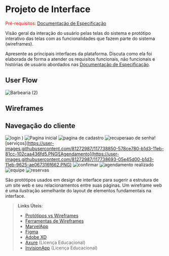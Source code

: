 # Projeto de Interface

<span style="color:red">Pré-requisitos: <a href="2-Especificação do Projeto.md"> Documentação de Especificação</a></span>

Visão geral da interação do usuário pelas telas do sistema e protótipo interativo das telas com as funcionalidades que fazem parte do sistema (wireframes).

 Apresente as principais interfaces da plataforma. Discuta como ela foi elaborada de forma a atender os requisitos funcionais, não funcionais e histórias de usuário abordados nas <a href="2-Especificação do Projeto.md"> Documentação de Especificação</a>.

## User Flow

![Barbearia  (2)](https://user-images.githubusercontent.com/79537802/117733742-720d9380-b1c8-11eb-82c7-c56bd3b4c6fc.png)

## Wireframes

## Navegação do cliente

![login )](https://user-images.githubusercontent.com/81272987/117738587-c289ee80-b1d2-11eb-92de-ce781e0d571b.PNG) ![Pagina inicial](https://user-images.githubusercontent.com/81272987/117738594-c9186600-b1d2-11eb-8d06-3a13a658a5b7.PNG) ![pagina de cadastro](https://user-images.githubusercontent.com/81272987/117738622-d9304580-b1d2-11eb-8aae-81d157fa317b.PNG) ![recuperaao de senha](https://user-images.githubusercontent.com/81272987/117738648-e8af8e80-b1d2-11eb-9d4b-cde50da91782.PNG)![serviços](https://user-images.githubusercontent.com/81272987/117738850-578ce780-b1d3-11eb-81cc-102caa436fd5.PNG![Agendamento](https://user-images.githubusercontent.com/81272987/117738693-05e45d00-b1d3-11eb-9625-ae067316f662.PNG) ![confirmar](https://user-images.githubusercontent.com/81272987/117738754-2b716680-b1d3-11eb-8bef-cd061e644b96.PNG) ![agendamento realizado](https://user-images.githubusercontent.com/81272987/117738773-35936500-b1d3-11eb-893c-da1b645741b3.PNG) ![equipe](https://user-images.githubusercontent.com/81272987/117738801-42b05400-b1d3-11eb-9d16-f0284bb82f71.PNG) ![reservas](https://user-images.githubusercontent.com/81272987/117738921-7be8c400-b1d3-11eb-9c02-ea987805780c.PNG)



São protótipos usados em design de interface para sugerir a estrutura de um site web e seu relacionamentos entre suas páginas. Um wireframe web é uma ilustração semelhante do layout de elementos fundamentais na interface.
 
> **Links Úteis**:
> - [Protótipos vs Wireframes](https://www.nngroup.com/videos/prototypes-vs-wireframes-ux-projects/)
> - [Ferramentas de Wireframes](https://rockcontent.com/blog/wireframes/)
> - [MarvelApp](https://marvelapp.com/developers/documentation/tutorials/)
> - [Figma](https://www.figma.com/)
> - [Adobe XD](https://www.adobe.com/br/products/xd.html#scroll)
> - [Axure](https://www.axure.com/edu) (Licença Educacional)
> - [InvisionApp](https://www.invisionapp.com/) (Licença Educacional)
